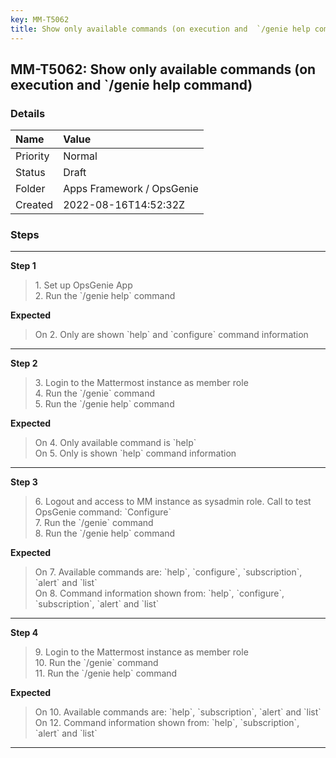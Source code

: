 ```yaml
---
key: MM-T5062
title: Show only available commands (on execution and  `/genie help command)
---
```


## MM-T5062: Show only available commands (on execution and `/genie help command)

### Details

| Name     | Value                     |
| :------- | :------------------------ |
| Priority | Normal                    |
| Status   | Draft                     |
| Folder   | Apps Framework / OpsGenie |
| Created  | 2022-08-16T14:52:32Z      |

### Steps

<hr/>

**Step 1**

> <article>1. Set up OpsGenie App<br />2. Run the `/genie help` command</article>

**Expected**

> <article>On 2. Only are shown `help` and `configure` command information</article>

<hr/>

**Step 2**

> <article>3. Login to the Mattermost instance as member role<br />4. Run the `/genie` command<br />5. Run the `/genie help` command</article>

**Expected**

> <article>On 4. Only available command is `help`<br />On 5. Only is shown `help` command information</article>

<hr/>

**Step 3**

> <article>6. Logout and access to MM instance as sysadmin role. Call to test OpsGenie command: `Configure`<br />7. Run the `/genie` command<br />8. Run the `/genie help` command</article>

**Expected**

> <article>On 7. Available commands are: `help`, `configure`, `subscription`, `alert` and `list`<br />On 8. Command information shown from: `help`, `configure`, `subscription`, `alert` and `list`</article>

<hr/>

**Step 4**

> <article>9. Login to the Mattermost instance as member role<br />10. Run the `/genie` command<br />11. Run the `/genie help` command</article>

**Expected**

> <article>On 10. Available commands are: `help`, `subscription`, `alert` and `list`<br />On 12. Command information shown from: `help`, `subscription`, `alert` and `list`</article>

<hr/>
